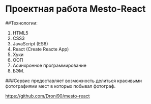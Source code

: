 # Проектная работа Mesto-React

##Технологии: 
1. HTML5 
2. CSS3 
3. JavaScript (ES6) 
4. React (Create Reacte App) 
5. Хуки 
6. ООП 
7. Асинхронное программирование
8. БЭМ.

###Сервис предоставляет возможность делиться красивыми фотографиями мест в которых побывал фотограф.

https://github.com/Droni90/mesto-react